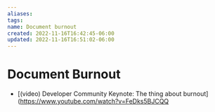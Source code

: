 ```yaml
---
aliases: 
tags: 
name: Document burnout
created: 2022-11-16T16:42:45-06:00
updated: 2022-11-16T16:51:02-06:00
---
```

# Document Burnout
- [(video) Developer Community Keynote: The thing about burnout](https://www.youtube.com/watch?v=FeDks5BJCQQ